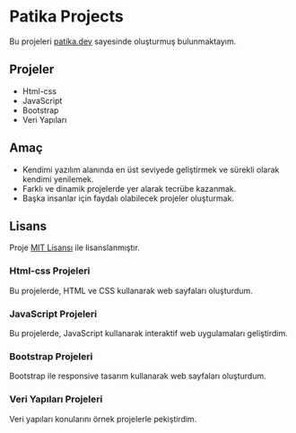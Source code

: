 # Patika Projects

Bu projeleri [patika.dev](https://www.patika.dev/) sayesinde oluşturmuş bulunmaktayım.

## Projeler

- Html-css
- JavaScript
- Bootstrap
- Veri Yapıları

## Amaç

- Kendimi yazılım alanında en üst seviyede geliştirmek ve sürekli olarak kendimi yenilemek.
- Farklı ve dinamik projelerde yer alarak tecrübe kazanmak.
- Başka insanlar için faydalı olabilecek projeler oluşturmak.

## Lisans

Proje [MIT Lisansı](https://opensource.org/licenses/MIT) ile lisanslanmıştır.

### Html-css Projeleri

Bu projelerde, HTML ve CSS kullanarak web sayfaları oluşturdum.

### JavaScript Projeleri

Bu projelerde, JavaScript kullanarak interaktif web uygulamaları geliştirdim.

### Bootstrap Projeleri

Bootstrap ile responsive tasarım kullanarak web sayfaları oluşturdum.

### Veri Yapıları Projeleri

Veri yapıları konularını örnek projelerle pekiştirdim.
